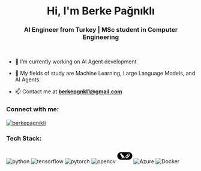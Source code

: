 <h1 align="center">Hi, I'm Berke Pağnıklı</h1>
<h3 align="center">AI Engineer from Turkey | MSc student in Computer Engineering</h3>
<br>

- 🔭 I’m currently working on AI Agent development

- 📝 My fields of study are Machine Learning, Large Language Models, and AI Agents.

- 📫 Contact me at **berkepgnkl1@gmail.com**

<h3 align="left">Connect with me:</h3>
<p align="left">
<a href="www.linkedin.com/in/berke-pagnikli-370565165" target="blank"><img align="center" src="https://raw.githubusercontent.com/rahuldkjain/github-profile-readme-generator/master/src/images/icons/Social/linked-in-alt.svg" alt="berkepagnikli" height="30" width="40" /></a>
</p>

<h3 align="left">Tech Stack:</h3>
<p align="left">
  <img src="https://www.vectorlogo.zone/logos/python/python-icon.svg" alt="python" width="40" height="40"/>
  <img src="https://www.vectorlogo.zone/logos/tensorflow/tensorflow-icon.svg" alt="tensorflow" width="40" height="40"/>
  <img src="https://www.vectorlogo.zone/logos/pytorch/pytorch-icon.svg" alt="pytorch" width="40" height="40"/>
  <img src="https://www.vectorlogo.zone/logos/opencv/opencv-icon.svg" alt="opencv" width="40" height="40"/>
  <img src="https://raw.githubusercontent.com/simple-icons/simple-icons/e8ab37b214fe8d52fe935d4710d19e5a06a25271/icons/langchain.svg" alt="langchain" width="40" height="40"/>
  <img src="https://upload.wikimedia.org/wikipedia/commons/f/fa/Microsoft_Azure.svg" alt="Azure" width="40" height="40"/>
  <img src="https://www.vectorlogo.zone/logos/docker/docker-icon.svg" alt="Docker" width="40" height="40"/>
</p>
